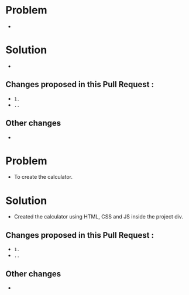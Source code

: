 

# Problem
- 
# Solution
-

## Changes proposed in this Pull Request :
-  `1.`<!-- transform property added to box-item on hover -->
-  `..`

## Other changes
-



# Problem
- To create the calculator.
# Solution
- Created the calculator using HTML, CSS and JS inside the project div.

## Changes proposed in this Pull Request :
-  `1.`<!-- transform property added to box-item on hover -->
-  `..`

## Other changes
-